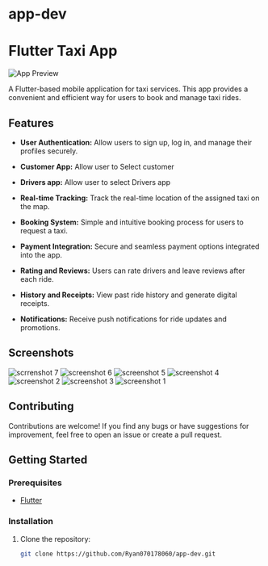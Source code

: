 # app-dev
# Flutter Taxi App

![App Preview](link_to_your_app_preview_image.png)

A Flutter-based mobile application for taxi services. This app provides a convenient and efficient way for users to book and manage taxi rides.

## Features

- **User Authentication:** Allow users to sign up, log in, and manage their profiles securely.
- **Customer App:** Allow user to Select  customer
- **Drivers app:** Allow user to select Drivers app
  
- **Real-time Tracking:** Track the real-time location of the assigned taxi on the map.
  
- **Booking System:** Simple and intuitive booking process for users to request a taxi.
  
- **Payment Integration:** Secure and seamless payment options integrated into the app.
  
- **Rating and Reviews:** Users can rate drivers and leave reviews after each ride.
  
- **History and Receipts:** View past ride history and generate digital receipts.
  
- **Notifications:** Receive push notifications for ride updates and promotions.

## Screenshots

![scrrenshot 7](https://github.com/Ryan070178060/app-dev/assets/120778725/a4dc68bf-9725-41d8-9ef9-28d89c34c943)
![screenshot 6](https://github.com/Ryan070178060/app-dev/assets/120778725/6757a186-bbae-4fac-9558-2b5f2b844cfe)
![screenshot 5](https://github.com/Ryan070178060/app-dev/assets/120778725/4cda3d90-0a10-47e8-9625-1173e082e240)
![screenshot 4](https://github.com/Ryan070178060/app-dev/assets/120778725/4bd1dba5-9b86-4321-aa76-b2acbe2d8461)
![screenshot 2](https://github.com/Ryan070178060/app-dev/assets/120778725/e6c15f4c-8d90-4ad7-9505-e559e54466df)
![screenshot 3](https://github.com/Ryan070178060/app-dev/assets/120778725/9e92e8bd-5063-4379-94ed-c25c4f640c74)
![screenshot 1](https://github.com/Ryan070178060/app-dev/assets/120778725/cea277a8-a432-4334-9edd-1f5e738b5cef)

## Contributing
Contributions are welcome! If you find any bugs or have suggestions for improvement, feel free to open an issue or create a pull request.

## Getting Started

### Prerequisites

- [Flutter](https://flutter.dev/docs/get-started/install)

### Installation

1. Clone the repository:

   ```bash
   git clone https://github.com/Ryan070178060/app-dev.git
